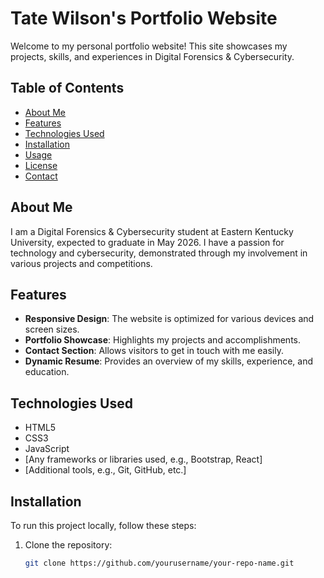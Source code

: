 # Tate Wilson's Portfolio Website

Welcome to my personal portfolio website! This site showcases my projects, skills, and experiences in Digital Forensics & Cybersecurity.

## Table of Contents

- [About Me](#about-me)
- [Features](#features)
- [Technologies Used](#technologies-used)
- [Installation](#installation)
- [Usage](#usage)
- [License](#license)
- [Contact](#contact)

## About Me

I am a Digital Forensics & Cybersecurity student at Eastern Kentucky University, expected to graduate in May 2026. I have a passion for technology and cybersecurity, demonstrated through my involvement in various projects and competitions.

## Features

- **Responsive Design**: The website is optimized for various devices and screen sizes.
- **Portfolio Showcase**: Highlights my projects and accomplishments.
- **Contact Section**: Allows visitors to get in touch with me easily.
- **Dynamic Resume**: Provides an overview of my skills, experience, and education.

## Technologies Used

- HTML5
- CSS3
- JavaScript
- [Any frameworks or libraries used, e.g., Bootstrap, React]
- [Additional tools, e.g., Git, GitHub, etc.]

## Installation

To run this project locally, follow these steps:

1. Clone the repository:
   ```bash
   git clone https://github.com/yourusername/your-repo-name.git
